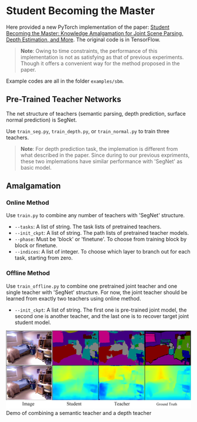 # Student Becoming the Master
Here provided a new PyTorch implementation of the paper: [Student Becoming the Master: Knowledge Amalgamation for Joint Scene Parsing, Depth Estimation, and More](https://arxiv.org/abs/1904.10167). The original code is in TensorFlow. 

> **Note**: Owing to time constraints, the performance of this implementation is not as satisfying as that of previous experiments. Though it offers a convenient way for the method proposed in the paper.

Example codes are all in the folder `examples/sbm`.

## Pre-Trained Teacher Networks

The net structure of teachers (semantic parsing, depth prediction, surface normal prediction) is SegNet.

Use `train_seg.py`, `train_depth.py`, or `train_normal.py` to train three teachers.

> **Note**: For depth prediction task, the implemation is different from what described in the paper. Since during to our previous expriments, these two implemations have similar performance with 'SegNet' as basic model.

## Amalgamation
### Online Method
Use `train.py` to combine any number of teachers with 'SegNet' structure.
- `--tasks`: A list of string. The task lists of pretrained teachers.
- `--init_ckpt`: A list of string. The path lists of pretrained teacher models.
- `--phase`: Must be 'block' or 'finetune'. To choose from training block by block or finetune.
- `--indices`: A list of integer. To choose which layer to branch out for each task, starting from zero. 

### Offline Method
Use `train_offline.py` to combine one pretrained joint teacher and one single teacher with 'SegNet' structure. For now, the joint teacher should be learned from exactly two teachers using online method.

- `--init_ckpt`: A list of string. The first one is pre-trained joint model, the second one is another teacher, and the last one is to recover target joint student model.

![sbm-demo](demo.png)
Demo of combining a semantic teacher and a depth teacher
